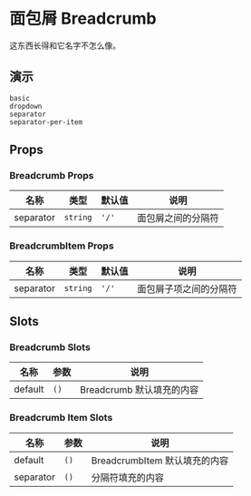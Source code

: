 # 面包屑 Breadcrumb

这东西长得和它名字不怎么像。

## 演示

```demo
basic
dropdown
separator
separator-per-item
```

## Props

### Breadcrumb Props

| 名称      | 类型     | 默认值 | 说明               |
| --------- | -------- | ------ | ------------------ |
| separator | `string` | `'/'`  | 面包屑之间的分隔符 |

### BreadcrumbItem Props

| 名称      | 类型     | 默认值 | 说明                   |
| --------- | -------- | ------ | ---------------------- |
| separator | `string` | `'/'`  | 面包屑子项之间的分隔符 |

## Slots

### Breadcrumb Slots

| 名称    | 参数 | 说明                      |
| ------- | ---- | ------------------------- |
| default | `()` | Breadcrumb 默认填充的内容 |

### Breadcrumb Item Slots

| 名称      | 参数 | 说明                          |
| --------- | ---- | ----------------------------- |
| default   | `()` | BreadcrumbItem 默认填充的内容 |
| separator | `()` | 分隔符填充的内容              |

